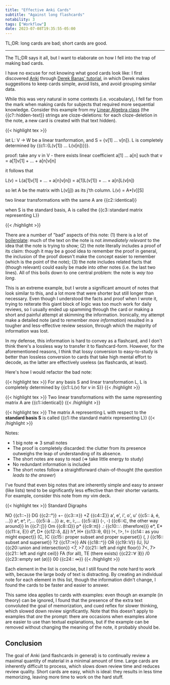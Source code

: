 ```yaml
---
title: "Effective Anki Cards"
subtitle: "Against long flashcards"
notability: 3
tags: ["Workflow"]
date: 2023-07-08T19:35:55-05:00
---
```


TL;DR: long cards are bad; short cards are good.

---

The TL;DR says it all, but I want to elaborate on how I fell into the trap of making bad cards.

I have no excuse for not knowing what good cards look like: I first discovered [Anki](https://en.wikipedia.org/wiki/Anki_(software)) through [Derek Banas' tutorial](https://www.youtube.com/watch?v=5urUZUWoTLo), in which Derek makes suggestions to keep cards simple, avoid lists, and avoid grouping similar data.

While this was very natural in some contexts (i.e. vocabulary), I fell far from the mark when making cards for subjects that required more sequential knowledge. Consider this example from my [Linear Algebra class](/blog/uw-madison-computer-science/#340) (the {{c?::hidden-text}} strings are cloze-deletions: for each cloze-deletion in the note, a new card is created with that text hidden).

{{< highlight tex >}}

let L: V -> W be a linear tranformation, and S = {v[1] ... v[n]}.
L is completely determined by {{c1::{L(v[1]) ... L(v[n])}}}.

proof:
take any v in V - there exists linear coefficient a[1] ... a[n] such that
v = a[1]v[1] + ... + a[n]v[n]

it follows that

L(v) = L(a[1]v[1] + ... + a[n]v[n])
= a[1]L(v[1]) + ... + a[n]L(v[n])

so let A be the matrix with L(v[j]) as its j'th column. L(v) = A*[v][S]

two linear transformations with the same A are {{c2::identical}}

when S is the standard basis, A is called the {{c3::standard matrix representing L}}

{{< /highlight >}}

There are a number of "bad" aspects of this note: (1) there is a lot of [boilerplate](https://en.wikipedia.org/wiki/Boilerplate_text): much of the text on the note is not *immediately relevant* to the idea that the note is trying to show; (2) the note literally includes a proof of its claim: though it may be a good idea to remember the proof in general, the inclusion of the proof doesn't make the concept easier to remember (which is the point of the note); (3) the note includes related facts that (though relevant) could easily be made into other notes (i.e. the last two lines). All of this boils down to one central problem: the note is *way too long*.

This is an extreme example, but I wrote a significant amount of notes that look similar to this, and a lot more that were shorter but still longer than necessary. Even though I understood the facts and proof when I wrote it, trying to reiterate this giant block of logic was too much work for daily reviews, so I usually ended up spamming through the card or making a short and painful attempt at skimming the information. Ironically, my attempt make a detailed note (and to remember *more information*) resulted in a tougher and less-effective review session, through which the majority of information was lost.

In my defense, this information is hard to convey as a flashcard, and I don't think there's a lossless way to transfer it to flashcard-form. However, for the aforementioned reasons, I think that lossy conversion to easy-to-study is better than lossless conversion to cards that take high mental effort to decode, as the latter are effectively useless (as flashcards, at least).

Here's how I would refactor the bad note:

{{< highlight tex >}}
For any basis S and linear transformation L, L is completely determined by {{c1::L(v) for v in S}}
{{< /highlight >}}

{{< highlight tex >}}
Two linear transformations with the same representing matrix A are {{c1::identical}}
{{< /highlight >}}

{{< highlight tex >}}
The matrix A representing L with respect to the **standard basis S** is called {{c1::the standard matrix representing L}}
{{< /highlight >}}

Notes:
- 1 big note => 3 small notes
- The proof is completely discarded: the clutter from its presence outweighs the leap of understanding of its absence.
- The short notes are easy to read (=> take little energy to study)
- No redundant information is included
- The short notes follow a straightforward chain-of-thought (the question *leads to the answer*)

I've found that even big notes that are inherently simple and easy to answer (like lists) tend to be significantly less effective than their shorter variants. For example, consider this note from my vim deck.

{{< highlight tex >}}
Standard Digraphs

NO {{c1::¬}}
DG {{c2::°}}
+- {{c3::±}}
+Z {{c4::Σ}}
a', e', i', o', u' {{c5:: á, é, ...}}
a^, e^, i^,... {{c5::â ...}}
a:, e:, i:,... {{c5::ä}}
(-, -) {{c6::∈, the other way around}}
In {{c7::∫}}
Om {{c8::Ω}}
p* {{c9::π}}
.: {{c10::∴ (therefore)}}
e*, E* {{c11::ε, E}}
d*, D* {{c12::δ, Δ}}
h*, H* {{c13::θ, Θ}}
!<, !>, != {{c14:: as you might expect}}
(C, )C {{c15:: proper subset and proper superset}}
(_, )_ {{c16:: subset and superset}}
?2 {{c17::≈}}
AN {{c18::^}}
OR {{c19::V}}
(U, )U {{c20::union and intersection}}
<7, >7 {{c21:: left and right floor}}
7<, 7> {{c21:: left and right ceil}}
FA (for all), TE (there exists) {{c22::Ɐ ∃}}
/0 {{c23::empty set (∅)}}
00 {{c24:: ∞}}
{{< /highlight >}}

Each element in the list is concise, but I still found the note hard to work with, because the large body of text is distracting. By creating an individual note for each element in this list, though the information didn't change, I found the cards to be faster and easier to answer.

This same idea applies to cards with examples: even though an example (in theory) can be ignored, I found that the presence of the extra text convoluted the goal of memorization, and cued reflex for slower thinking, which slowed down review significantly. Note that this doesn't apply to examples that *are* the prompt: there are occasions when examples alone are easier to use than textual explanations, but if the example can be removed without changing the meaning of the note, it probably should be.

## Conclusion
The goal of Anki (and flashcards in general) is to continually review a maximal quantity of material in a minimal amount of time. Large cards are inherently difficult to process, which slows down review time and reduces review quality. Short cards are easy, which is ideal: they results in less time memorizing, leaving more time to work on the hard stuff.
